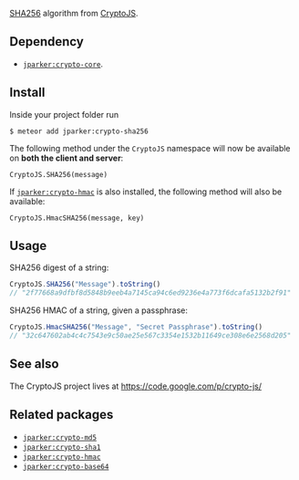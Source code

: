 [SHA256](https://en.wikipedia.org/wiki/SHA-256) algorithm from [CryptoJS](https://code.google.com/p/crypto-js/).

Dependency
----------
- [`jparker:crypto-core`](https://github.com/p-j/meteor-crypto-core).

Install
-------

Inside your project folder run
```
$ meteor add jparker:crypto-sha256
```
The following method under the `CryptoJS` namespace will now be available
on **both the client and server**:

`CryptoJS.SHA256(message)`

If [`jparker:crypto-hmac`](https://github.com/p-j/meteor-crypto-hmac) is also installed, the following method will also be available:

`CryptoJS.HmacSHA256(message, key)`


Usage
-----
SHA256 digest of a string:
```javascript
CryptoJS.SHA256("Message").toString()
// "2f77668a9dfbf8d5848b9eeb4a7145ca94c6ed9236e4a773f6dcafa5132b2f91"
```

SHA256 HMAC of a string, given a passphrase:
```javascript
CryptoJS.HmacSHA256("Message", "Secret Passphrase").toString()
// "32c647602ab4c4c7543e9c50ae25e567c3354e1532b11649ce308e6e2568d205"
```

See also
--------
The CryptoJS project lives at <https://code.google.com/p/crypto-js/>

Related packages
----------------

- [`jparker:crypto-md5`](https://github.com/p-j/meteor-crypto-md5)
- [`jparker:crypto-sha1`](https://github.com/p-j/meteor-crypto-sha1)
- [`jparker:crypto-hmac`](https://github.com/p-j/meteor-crypto-hmac)
- [`jparker:crypto-base64`](https://github.com/p-j/meteor-crypto-base64)